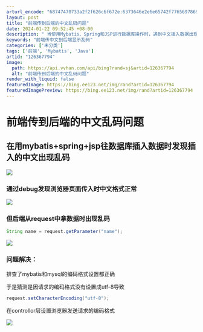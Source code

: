 ```yaml
---
arturl_encode: "68747470733a2f2f626c6f672e:6373646e2e6e65742f77656978696e5f35353333343032302f:61727469636c652f64657461696c732f313236333637373934"
layout: post
title: "前端传到后端的中文乱码问题"
date: 2024-01-22 09:52:45 +08:00
description: " 当使用Mybatis、Spring和JSP进行数据库操作时，遇到中文插入数据出现乱码的问题。经检查"
keywords: "前端传中文到后端显示乱码"
categories: ['未分类']
tags: ['前端', 'Mybatis', 'Java']
artid: "126367794"
image:
  path: https://api.vvhan.com/api/bing?rand=sj&artid=126367794
  alt: "前端传到后端的中文乱码问题"
render_with_liquid: false
featuredImage: https://bing.ee123.net/img/rand?artid=126367794
featuredImagePreview: https://bing.ee123.net/img/rand?artid=126367794
---
```


# 前端传到后端的中文乱码问题

## 在用mybatis+spring+jsp往数据库插入数据时发现插入的中文出现乱码

![](https://i-blog.csdnimg.cn/blog_migrate/a9ff7eaec2948f643677b581cbf4fbd1.png)

### 通过debug发现浏览器页面传入时中文格式正常

![](https://i-blog.csdnimg.cn/blog_migrate/050109583a917a9c9821caecbfe235ce.png)

### 但后端从request中拿数据时出现乱码

```java
String name = request.getParameter("name");
```

![](https://i-blog.csdnimg.cn/blog_migrate/635cf08a7d69533cba88c66f2e24a7c3.png)

### 问题解决：

排查了mybatis和mysql的编码格式设置都正确

于是猜测是因请求的编码格式没有设置成utf-8导致

```java
request.setCharacterEncoding("utf-8");
```

在controllor层设置浏览器发送请求的编码格式

![](https://i-blog.csdnimg.cn/blog_migrate/efab2218132f497aac16c195f04450be.png)